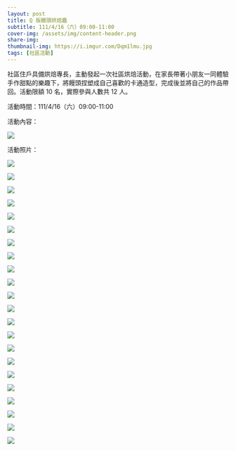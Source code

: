 ```yaml
---
layout: post
title: Q 版饅頭烘焙趣
subtitle: 111/4/16（六）09:00-11:00  
cover-img: /assets/img/content-header.png
share-img: 
thumbnail-img: https://i.imgur.com/Dqm1lmu.jpg
tags: [社區活動]
---
```


社區住戶具備烘焙專長，主動發起一次社區烘焙活動，在家長帶著小朋友一同體驗手作甜點的樂趣下，將饅頭捏塑成自己喜歡的卡通造型，完成後並將自己的作品帶回。活動限額 10 名，實際參與人數共 12 人。

活動時間：111/4/16（六）09:00-11:00

活動內容：

![](https://i.imgur.com/Dqm1lmu.jpg)

活動照片：

![](https://i.imgur.com/98qUSB0.jpg)

![](https://i.imgur.com/Fv4hMmm.jpg)

![](https://i.imgur.com/UvYoN9J.jpg)

![](https://i.imgur.com/PPyG0BI.jpg)

![](https://i.imgur.com/kUMY5hP.jpg)

![](https://i.imgur.com/uBRWJM2.jpg)

![](https://i.imgur.com/ALJilsc.jpg)

![](https://i.imgur.com/RMeTA1r.jpg)

![](https://i.imgur.com/Oesm931.jpg)

![](https://i.imgur.com/4C3hVH8.jpg)

![](https://i.imgur.com/rfZ9zfS.jpg)

![](https://i.imgur.com/tJczu0D.jpg)

![](https://i.imgur.com/tviut8B.jpg)

![](https://i.imgur.com/m5ASfOY.jpg)

![](https://i.imgur.com/hQYsmxH.jpg)

![](https://i.imgur.com/QRRrDpX.jpg)

![](https://i.imgur.com/kgHjRRU.jpg)

![](https://i.imgur.com/AX2BNAM.jpg)

![](https://i.imgur.com/qNgMqSS.jpg)

![](https://i.imgur.com/1vFvcOE.jpg)

![](https://i.imgur.com/ANB18u4.jpg)

![](https://i.imgur.com/SH24zes.jpg)
